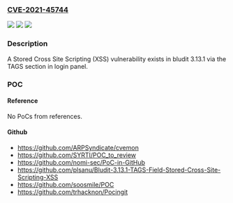 ### [CVE-2021-45744](https://cve.mitre.org/cgi-bin/cvename.cgi?name=CVE-2021-45744)
![](https://img.shields.io/static/v1?label=Product&message=n%2Fa&color=blue)
![](https://img.shields.io/static/v1?label=Version&message=n%2Fa&color=blue)
![](https://img.shields.io/static/v1?label=Vulnerability&message=n%2Fa&color=brighgreen)

### Description

A Stored Cross Site Scripting (XSS) vulnerability exists in bludit 3.13.1 via the TAGS section in login panel.

### POC

#### Reference
No PoCs from references.

#### Github
- https://github.com/ARPSyndicate/cvemon
- https://github.com/SYRTI/POC_to_review
- https://github.com/nomi-sec/PoC-in-GitHub
- https://github.com/plsanu/Bludit-3.13.1-TAGS-Field-Stored-Cross-Site-Scripting-XSS
- https://github.com/soosmile/POC
- https://github.com/trhacknon/Pocingit

